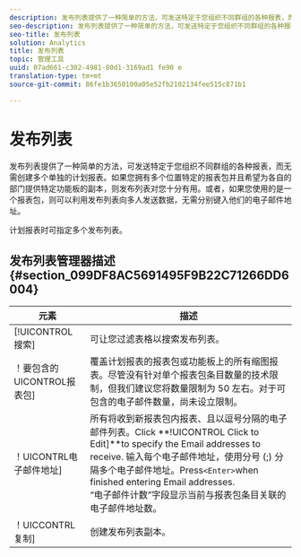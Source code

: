 ```yaml
---
description: 发布列表提供了一种简单的方法，可发送特定于您组织不同群组的各种报表，而无需创建多个单独的计划报表。如果您拥有多个位置特定的报表包并且希望为各自的部门提供特定功能板的副本，则发布列表对您十分有用。或者，如果您使用的是一个报表包，则可以利用发布列表向多人发送数据，无需分别键入他们的电子邮件地址。
seo-description: 发布列表提供了一种简单的方法，可发送特定于您组织不同群组的各种报表，而无需创建多个单独的计划报表。如果您拥有多个位置特定的报表包并且希望为各自的部门提供特定功能板的副本，则发布列表对您十分有用。或者，如果您使用的是一个报表包，则可以利用发布列表向多人发送数据，无需分别键入他们的电子邮件地址。
seo-title: 发布列表
solution: Analytics
title: 发布列表
topic: 管理工具
uuid: 07ad661-c302-4981-80d1-3169ad1 fe90 e
translation-type: tm+mt
source-git-commit: 86fe1b3650100a05e52fb2102134fee515c871b1

---
```



# 发布列表

发布列表提供了一种简单的方法，可发送特定于您组织不同群组的各种报表，而无需创建多个单独的计划报表。如果您拥有多个位置特定的报表包并且希望为各自的部门提供特定功能板的副本，则发布列表对您十分有用。或者，如果您使用的是一个报表包，则可以利用发布列表向多人发送数据，无需分别键入他们的电子邮件地址。

计划报表时可指定多个发布列表。

## 发布列表管理器描述 {#section_099DF8AC5691495F9B22C71266DD6004}

| 元素 | 描述 |
|--- |--- |
| [!UICONTROL 搜索] | 可让您过滤表格以搜索发布列表。 |
| ！要包含的UICONTROL报表包] | 覆盖计划报表的报表包或功能板上的所有缩图报表。尽管没有针对单个报表包条目数量的技术限制，但我们建议您将数量限制为 50 左右。对于可包含的电子邮件数量，尚未设立限制。 |
| ！UICONTRL电子邮件地址] | 所有将收到新报表包内报表、且以逗号分隔的电子邮件列表。Click **!UICONTROL Click to Edit]**to specify the Email addresses to receive. 输入每个电子邮件地址，使用分号 (;) 分隔多个电子邮件地址。Press`<Enter>`when finished entering Email addresses.<br>“电子邮件计数”字段显示当前与报表包条目关联的电子邮件地址数。 |
| ！UICCONTRL复制] | 创建发布列表副本。 |
